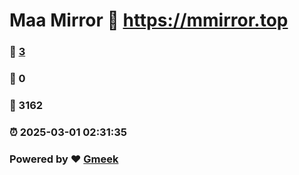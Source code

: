 # Maa Mirror :link: https://mmirror.top 
### :page_facing_up: [3](https://mmirror.top/tag.html) 
### :speech_balloon: 0 
### :hibiscus: 3162 
### :alarm_clock: 2025-03-01 02:31:35 
### Powered by :heart: [Gmeek](https://github.com/Meekdai/Gmeek)
